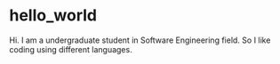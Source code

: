 # hello_world
Hi. I am a undergraduate student in Software Engineering field.
So I like coding using different languages.
